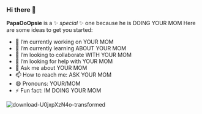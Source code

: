 ### Hi there 👋


**PapaOoOpsie** is a ✨ _special_ ✨ one because he is DOING YOUR MOM
Here are some ideas to get you started:

- 🔭 I’m currently working on YOUR MOM
- 🌱 I’m currently learning ABOUT YOUR MOM
- 👯 I’m looking to collaborate WITH YOUR MOM
- 🤔 I’m looking for help with YOUR MOM
- 💬 Ask me about YOUR MOM
- 📫 How to reach me: ASK YOUR MOM
- 😄 Pronouns: YOUR/MOM
- ⚡ Fun fact: IM DOING YOUR MOM

![download-U0jxpXzN4o-transformed](https://github.com/PapaOoOpsie/PapaOoOpsie/assets/89408901/64631da7-8ae1-4962-a274-93902e56bb3a)

